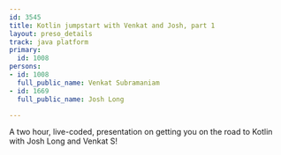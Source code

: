 ```yaml
---
id: 3545
title: Kotlin jumpstart with Venkat and Josh, part 1
layout: preso_details
track: java platform
primary:
  id: 1008
persons:
- id: 1008
  full_public_name: Venkat Subramaniam
- id: 1669
  full_public_name: Josh Long

---
```

A two hour, live-coded, presentation on getting you on the road to Kotlin with Josh Long and Venkat S!